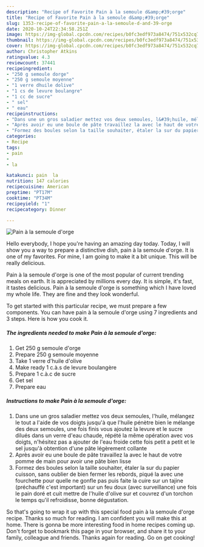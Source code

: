 ```yaml
---
description: "Recipe of Favorite Pain à la semoule d&amp;#39;orge"
title: "Recipe of Favorite Pain à la semoule d&amp;#39;orge"
slug: 1353-recipe-of-favorite-pain-a-la-semoule-d-and-39-orge
date: 2020-10-24T22:34:58.251Z
image: https://img-global.cpcdn.com/recipes/b0fc3edf973a8474/751x532cq70/pain-a-la-semoule-dorge-photo-principale-de-la-recette.jpg
thumbnail: https://img-global.cpcdn.com/recipes/b0fc3edf973a8474/751x532cq70/pain-a-la-semoule-dorge-photo-principale-de-la-recette.jpg
cover: https://img-global.cpcdn.com/recipes/b0fc3edf973a8474/751x532cq70/pain-a-la-semoule-dorge-photo-principale-de-la-recette.jpg
author: Christopher Atkins
ratingvalue: 4.3
reviewcount: 37441
recipeingredient:
- "250 g semoule dorge"
- "250 g semoule moyenne"
- "1 verre dhuile dolive"
- "1 cs de levure boulangre"
- "1 cc de sucre"
- " sel"
- " eau"
recipeinstructions:
- "Dans une un gros saladier mettez vos deux semoules, l&#39;huile, mélangez le tout a l&#39;aide de vos doigts jusqu&#39;à que l&#39;huile pénètre bien le mélange des deux semoules, une fois finis vous ajoutez la levure et le sucre dilués dans un verre d&#39;eau chaude, répété la même opération avec vos doigts, n&#39;hésitez pas a ajouter de l&#39;eau froide cette fois petit a petit et le sel jusqu&#39;à obtention d&#39;une pâte légèrement collante"
- "Après avoir eu une boule de pâte travaillez la avec le haut de votre pomme de main pour avoir une pâte bien lisse"
- "Formez des boules selon la taille souhaiter, étaler la sur du papier cuisson, sans oublier de bien fermer les rebords, piqué la avec une fourchette pour quelle ne gonfle pas puis faite la cuire sur un tajine (préchauffé c&#39;est important) sur un feu doux (avec surveillance) une fois le pain doré et cuit mettre de l&#39;huile d&#39;olive sur et couvrez d&#39;un torchon le temps qu&#39;il refroidisse, bonne dégustation."
categories:
- Recipe
tags:
- pain
- 
- la

katakunci: pain  la 
nutrition: 147 calories
recipecuisine: American
preptime: "PT17M"
cooktime: "PT34M"
recipeyield: "1"
recipecategory: Dinner

---
```



![Pain à la semoule d&#39;orge](https://img-global.cpcdn.com/recipes/b0fc3edf973a8474/751x532cq70/pain-a-la-semoule-dorge-photo-principale-de-la-recette.jpg)

Hello everybody, I hope you're having an amazing day today. Today, I will show you a way to prepare a distinctive dish, pain à la semoule d&#39;orge. It is one of my favorites. For mine, I am going to make it a bit unique. This will be really delicious.



Pain à la semoule d&#39;orge is one of the most popular of current trending meals on earth. It is appreciated by millions every day. It is simple, it's fast, it tastes delicious. Pain à la semoule d&#39;orge is something which I have loved my whole life. They are fine and they look wonderful.


To get started with this particular recipe, we must prepare a few components. You can have pain à la semoule d&#39;orge using 7 ingredients and 3 steps. Here is how you cook it.

<!--inarticleads1-->

##### The ingredients needed to make Pain à la semoule d&#39;orge:

1. Get 250 g semoule d&#39;orge
1. Prepare 250 g semoule moyenne
1. Take 1 verre d&#39;huile d&#39;olive
1. Make ready 1 c.à.s de levure boulangère
1. Prepare 1 c.à.c de sucre
1. Get  sel
1. Prepare  eau




<!--inarticleads2-->

##### Instructions to make Pain à la semoule d&#39;orge:

1. Dans une un gros saladier mettez vos deux semoules, l&#39;huile, mélangez le tout a l&#39;aide de vos doigts jusqu&#39;à que l&#39;huile pénètre bien le mélange des deux semoules, une fois finis vous ajoutez la levure et le sucre dilués dans un verre d&#39;eau chaude, répété la même opération avec vos doigts, n&#39;hésitez pas a ajouter de l&#39;eau froide cette fois petit a petit et le sel jusqu&#39;à obtention d&#39;une pâte légèrement collante
1. Après avoir eu une boule de pâte travaillez la avec le haut de votre pomme de main pour avoir une pâte bien lisse
1. Formez des boules selon la taille souhaiter, étaler la sur du papier cuisson, sans oublier de bien fermer les rebords, piqué la avec une fourchette pour quelle ne gonfle pas puis faite la cuire sur un tajine (préchauffé c&#39;est important) sur un feu doux (avec surveillance) une fois le pain doré et cuit mettre de l&#39;huile d&#39;olive sur et couvrez d&#39;un torchon le temps qu&#39;il refroidisse, bonne dégustation.




So that's going to wrap it up with this special food pain à la semoule d&#39;orge recipe. Thanks so much for reading. I am confident you will make this at home. There is gonna be more interesting food in home recipes coming up. Don't forget to bookmark this page in your browser, and share it to your family, colleague and friends. Thanks again for reading. Go on get cooking!
